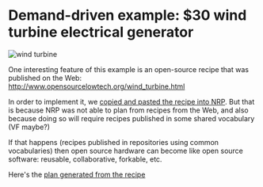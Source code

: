 # Demand-driven example: $30 wind turbine electrical generator

![wind turbine](https://cdn.instructables.com/FWE/4XVX/HSVGHLJZ/FWE4XVXHSVGHLJZ.LARGE.jpg)

One interesting feature of this example is an open-source recipe that was published on the Web: http://www.opensourcelowtech.org/wind_turbine.html

In order to implement it, we [copied and pasted the recipe into NRP](http://nrp.webfactional.com/accounting/xbomfg/16/). But that is because NRP was not able to plan from recipes from the Web, and also because doing so will require recipes published in some shared vocabulary (VF maybe?)

If that happens (recipes published in repositories using common vocabularies) then open source hardware can become like open source software: reusable, collaborative, forkable, etc.

Here's the [plan generated from the recipe](http://nrp.webfactional.com/accounting/order-timeline/7/)
